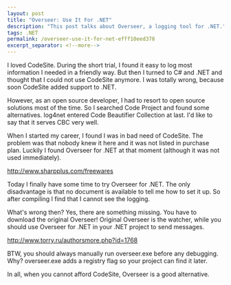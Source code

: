 ```yaml
---
layout: post
title: "Overseer: Use It For .NET"
description: "This post talks about Overseer, a logging tool for .NET."
tags: .NET
permalink: /overseer-use-it-for-net-efff10eed378
excerpt_separator: <!--more-->
---
```

I loved CodeSite. During the short trial, I found it easy to log most information I needed in a friendly way. But then I turned to C# and .NET and thought that I could not use CodeSite anymore. I was totally wrong, because soon CodeSite added support to .NET.
<!--more-->

However, as an open source developer, I had to resort to open source solutions most of the time. So I searched Code Project and found some alternatives. log4net entered Code Beautifier Collection at last. I'd like to say that it serves CBC very well.

When I started my career, I found I was in bad need of CodeSite. The problem was that nobody knew it here and it was not listed in purchase plan. Luckily I found Overseer for .NET at that moment (although it was not used immediately).

http://www.sharpplus.com/freewares

Today I finally have some time to try Overseer for .NET. The only disadvantage is that no document is available to tell me how to set it up. So after compiling I find that I cannot see the logging.

What's wrong then? Yes, there are something missing. You have to download the original Overseer! Original Overseer is the watcher, while you should use Overseer for .NET in your .NET project to send messages.

http://www.torry.ru/authorsmore.php?id=1768

BTW, you should always manually run overseer.exe before any debugging. Why? overseer.exe adds a registry flag so your project can find it later.

In all, when you cannot afford CodeSite, Overseer is a good alternative.
